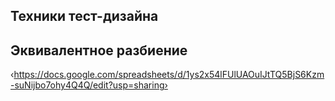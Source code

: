 ## Техники тест-дизайна
## Эквивалентное разбиение
‹https://docs.google.com/spreadsheets/d/1ys2x54lFUlUAOuIJtTQ5BjS6Kzm-suNijbo7ohy4Q4Q/edit?usp=sharing›
